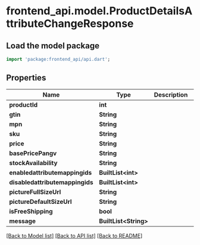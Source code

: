 # frontend_api.model.ProductDetailsAttributeChangeResponse

## Load the model package
```dart
import 'package:frontend_api/api.dart';
```

## Properties
Name | Type | Description | Notes
------------ | ------------- | ------------- | -------------
**productId** | **int** |  | [optional] 
**gtin** | **String** |  | [optional] 
**mpn** | **String** |  | [optional] 
**sku** | **String** |  | [optional] 
**price** | **String** |  | [optional] 
**basePricePangv** | **String** |  | [optional] 
**stockAvailability** | **String** |  | [optional] 
**enabledattributemappingids** | **BuiltList&lt;int&gt;** |  | [optional] 
**disabledattributemappingids** | **BuiltList&lt;int&gt;** |  | [optional] 
**pictureFullSizeUrl** | **String** |  | [optional] 
**pictureDefaultSizeUrl** | **String** |  | [optional] 
**isFreeShipping** | **bool** |  | [optional] 
**message** | **BuiltList&lt;String&gt;** |  | [optional] 

[[Back to Model list]](../README.md#documentation-for-models) [[Back to API list]](../README.md#documentation-for-api-endpoints) [[Back to README]](../README.md)


